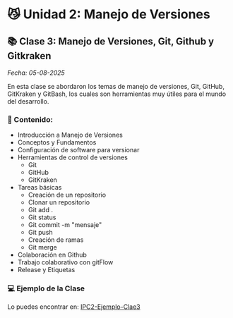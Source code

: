 # 😼 Unidad 2: Manejo de Versiones

## 📚 Clase 3: Manejo de Versiones, Git, Github y Gitkraken

_Fecha: 05-08-2025_

En esta clase se abordaron los temas de manejo de versiones, Git, GitHub, GitKraken y GitBash, los cuales son herramientas muy útiles para el mundo del desarrollo.

### 📖 Contenido:

- Introducción a Manejo de Versiones
- Conceptos y Fundamentos
- Configuración de software para versionar
- Herramientas de control de versiones
    - Git
    - GitHub
    - GitKraken
- Tareas básicas
    - Creación de un repositorio
    - Clonar un repositorio
    - Git add .
    - Git status
    - Git commit -m "mensaje"
    - Git push
    - Creación de ramas
    - Git merge
- Colaboración en Github
- Trabajo colaborativo con gitFlow
- Release y Etiquetas

### 💻 Ejemplo de la Clase

Lo puedes encontrar en:  [IPC2-Ejemplo-Clae3](hhttps://github.com/Hes-007/IPC2-Ejemplo-Clase3)